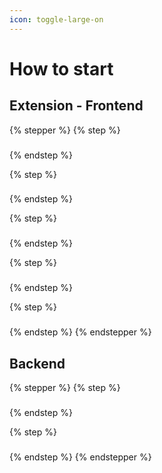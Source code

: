 ```yaml
---
icon: toggle-large-on
---
```


# How to start

## Extension - Frontend

{% stepper %}
{% step %}
###


{% endstep %}

{% step %}
###


{% endstep %}

{% step %}
###


{% endstep %}

{% step %}
###


{% endstep %}

{% step %}
###


{% endstep %}
{% endstepper %}

## Backend

{% stepper %}
{% step %}
###


{% endstep %}

{% step %}
###


{% endstep %}
{% endstepper %}

